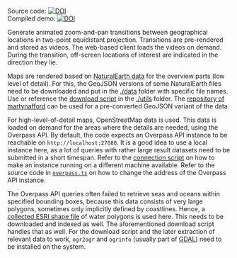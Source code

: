 Source code: [![DOI](https://zenodo.org/badge/DOI/10.5281/zenodo.11097470.svg)](https://doi.org/10.5281/zenodo.11097470)  
Compiled demo: [![DOI](https://zenodo.org/badge/DOI/10.5281/zenodo.11236514.svg)](https://doi.org/10.5281/zenodo.11236514)

Generate animated zoom-and-pan transitions between geographical locations in two-point equidistant projection.
Transitions are pre-rendered and stored as videos.
The web-based client loads the videos on demand.
During the transition, off-screen locations of interest are indicated in the direction they lie.

Maps are rendered based on [NaturalEarth data](https://www.naturalearthdata.com/) for the overview parts (low level of detail).
For this, the GeoJSON versions of some NaturalEarth files need to be downloaded and put in the [./data](./data) folder with specific file names.
Use or reference the [download script](./utils/download-data.sh) in the [./utils](./utils) folder.
The [repository of martynafford](https://github.com/martynafford/natural-earth-geojson) can be used for a pre-converted GeoJSON variant of the data.

For high-level-of-detail maps, OpenStreetMap data is used.
This data is loaded on demand for the areas where the details are needed, using the Overpass API.
By default, the code expects an Overpass API instance to be reachable on `http://localhost:27080`.
It is a good idea to use a local instance here, as a lot of queries with rather large result datasets need to be submitted in a short timespan.
Refer to the [connection script](./utils/open-connection-to-overpass.sh) on how to make an instance running on a different machine available.
Refer to the source code in [`overpass.ts`](./src/generator/overpass.ts) on how to change the address of the Overpass API instance.

The Overpass API queries often failed to retrieve seas and oceans within specified bounding boxes, because this data consists of very large polygons, sometimes only implicitly defined by coastlines.
Hence, a [collected ESRI shape file](https://osmdata.openstreetmap.de/data/water-polygons.html) of water polygons is used here.
This needs to be downloaded and indexed as well.
The aforementioned download script handles that as well.
For the download script and the later extraction of relevant data to work, `ogr2ogr` and `ogrinfo` (usually part of [GDAL](https://gdal.org/programs/index.html)) need to be installed on the system.
